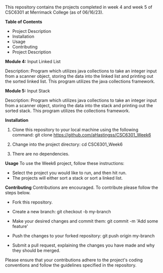 This repository contains the projects completed in week 4 and week 5 of CSC6301 at Merrimack College (as of 06/16/23).

**Table of Contents**
- Project Description
- Installation
- Usage
- Contributing
- Project Description

**Module 4:**
Input Linked List

Description: Program which utilizes java collections to take an integer input from a scanner object, storing the data into the linked list and printing out the sorted linked list. This program utilizes the java collections framework.

**Module 5:**
Input Stack

Description: Program which utilizes java collections to take an integer input from a scanner object, storing the data into the stack and printing out the sorted stack. This program utilizes the collections framework.

**Installation**
 1. Clone this repository to your local machine using the following command: git clone 
 https://github.com/aHastingss/CSC6301_Week6

 2. Change into the project directory: cd CSC6301_Week6

 3. There are no dependencies.

**Usage**
To use the Week6 project, follow these instructions:

- Select the project you would like to run, and then hit run.
- The projects will either sort a stack or sort a linked list.

**Contributing**
Contributions are encouraged. To contribute please follow the steps below.

 - Fork this repository.

 - Create a new branch: git checkout -b my-branch

 - Make your desired changes and commit them: git commit -m 'Add some feature'

 - Push the changes to your forked repository: git push origin my-branch

 - Submit a pull request, explaining the changes you have made and why they should be merged.

Please ensure that your contributions adhere to the project's coding conventions and follow the guidelines specified in the repository.

